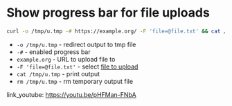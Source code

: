 # Show progress bar for file uploads

```bash
curl -o /tmp/u.tmp -# https://example.org/ -F 'file=@file.txt' && cat /tmp/u.tmp && rm /tmp/u.tmp
```

- `-o /tmp/u.tmp` - redirect output to tmp file
- `-#` - enabled progress bar
- `example.org` - URL to upload file to
- `-F 'file=@file.txt'` - select [file to upload](/curl/upload_file)
- `cat /tmp/u.tmp` - print output
- `rm /tmp/u.tmp` - rm temporary output file


link_youtube: https://youtu.be/pHFMan-FNbA
